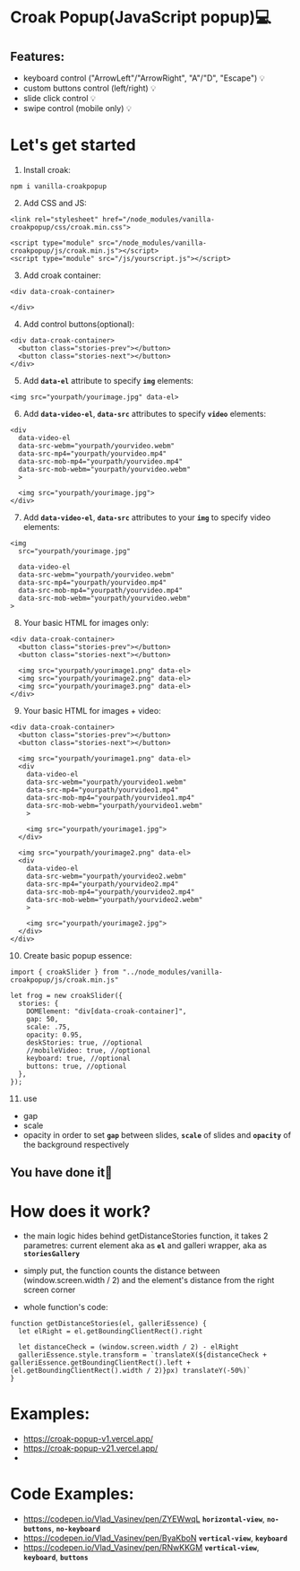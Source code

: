 # Croak Popup(JavaScript popup)💻

## Features:
- keyboard control ("ArrowLeft"/"ArrowRight", "A"/"D", "Escape") 💡
- custom buttons control (left/right) 💡
- slide click control 💡
- swipe control (mobile only) 💡

# Let's get started
1. Install croak:
```
npm i vanilla-croakpopup
```

2. Add CSS and JS:
```
<link rel="stylesheet" href="/node_modules/vanilla-croakpopup/css/croak.min.css">

<script type="module" src="/node_modules/vanilla-croakpopup/js/croak.min.js"></script>
<script type="module" src="/js/yourscript.js"></script>
```

3. Add croak container:
```
<div data-croak-container>

</div>
```

4. Add control buttons(optional):
```
<div data-croak-container>
  <button class="stories-prev"></button>
  <button class="stories-next"></button>
</div>
```

5. Add **`data-el`** attribute to specify **`img`** elements:
```
<img src="yourpath/yourimage.jpg" data-el>
```

6. Add **`data-video-el`**, **`data-src`** attributes to specify **`video`** elements:
```
<div
  data-video-el
  data-src-webm="yourpath/yourvideo.webm"
  data-src-mp4="yourpath/yourvideo.mp4"
  data-src-mob-mp4="yourpath/yourvideo.mp4"
  data-src-mob-webm="yourpath/yourvideo.webm"
  >

  <img src="yourpath/yourimage.jpg">
</div>
```

7. Add **`data-video-el`**, **`data-src`** attributes to your **`img`** to specify video elements:
```
<img
  src="yourpath/yourimage.jpg"

  data-video-el
  data-src-webm="yourpath/yourvideo.webm"
  data-src-mp4="yourpath/yourvideo.mp4"
  data-src-mob-mp4="yourpath/yourvideo.mp4"
  data-src-mob-webm="yourpath/yourvideo.webm"
>
```

8. Your basic HTML for images only:
```
<div data-croak-container>
  <button class="stories-prev"></button>
  <button class="stories-next"></button>

  <img src="yourpath/yourimage1.png" data-el>
  <img src="yourpath/yourimage2.png" data-el>
  <img src="yourpath/yourimage3.png" data-el>
</div>
```

9. Your basic HTML for images + video:
```
<div data-croak-container>
  <button class="stories-prev"></button>
  <button class="stories-next"></button>

  <img src="yourpath/yourimage1.png" data-el>
  <div
    data-video-el
    data-src-webm="yourpath/yourvideo1.webm"
    data-src-mp4="yourpath/yourvideo1.mp4"
    data-src-mob-mp4="yourpath/yourvideo1.mp4"
    data-src-mob-webm="yourpath/yourvideo1.webm"
    >

    <img src="yourpath/yourimage1.jpg">
  </div>

  <img src="yourpath/yourimage2.png" data-el>
  <div
    data-video-el
    data-src-webm="yourpath/yourvideo2.webm"
    data-src-mp4="yourpath/yourvideo2.mp4"
    data-src-mob-mp4="yourpath/yourvideo2.mp4"
    data-src-mob-webm="yourpath/yourvideo2.webm"
    >

    <img src="yourpath/yourimage2.jpg">
  </div>
</div>
```

10. Create basic popup essence:
```
import { croakSlider } from "../node_modules/vanilla-croakpopup/js/croak.min.js"

let frog = new croakSlider({
  stories: {
    DOMElement: "div[data-croak-container]",
    gap: 50,
    scale: .75,
    opacity: 0.95,
    deskStories: true, //optional
    //mobileVideo: true, //optional
    keyboard: true, //optional
    buttons: true, //optional
  },
});
```

11. use 
- gap
- scale
- opacity 
in order to set **`gap`** between slides, **`scale`** of slides and **`opacity`** of the background respectively

## You have done it🥰

# How does it work?

- the main logic hides behind getDistanceStories function, it takes 2 parametres: current element aka as **`el`**
and galleri wrapper, aka as **`storiesGallery`**
- simply put, the function counts the distance between (window.screen.width / 2) and the element's distance from the right screen corner

- whole function's code: 
```
function getDistanceStories(el, galleriEssence) {
  let elRight = el.getBoundingClientRect().right

  let distanceCheck = (window.screen.width / 2) - elRight
  galleriEssence.style.transform = `translateX(${distanceCheck + galleriEssence.getBoundingClientRect().left + (el.getBoundingClientRect().width / 2)}px) translateY(-50%)`
}
```
# Examples:

- https://croak-popup-v1.vercel.app/
- https://croak-popup-v21.vercel.app/
- 

# Code Examples:

- https://codepen.io/Vlad_Vasinev/pen/ZYEWwqL **`horizontal-view`**, **`no-buttons`**, **`no-keyboard`**
- https://codepen.io/Vlad_Vasinev/pen/ByaKboN **`vertical-view`**, **`keyboard`**
- https://codepen.io/Vlad_Vasinev/pen/RNwKKGM **`vertical-view`**, **`keyboard`**, **`buttons`**

